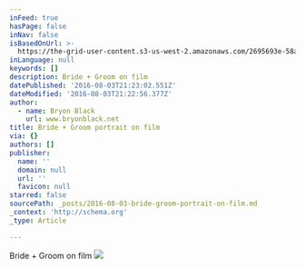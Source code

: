 ```yaml
---
inFeed: true
hasPage: false
inNav: false
isBasedOnUrl: >-
  https://the-grid-user-content.s3-us-west-2.amazonaws.com/2695693e-58a7-47c3-b9ea-0b7b00c1d457.jpg
inLanguage: null
keywords: []
description: Bride + Groom on film
datePublished: '2016-08-03T21:23:02.551Z'
dateModified: '2016-08-03T21:22:56.377Z'
author:
  - name: Bryon Black
    url: www.bryonblack.net
title: Bride + Groom portrait on film
via: {}
authors: []
publisher:
  name: ''
  domain: null
  url: ''
  favicon: null
starred: false
sourcePath: _posts/2016-08-03-bride-groom-portrait-on-film.md
_context: 'http://schema.org'
_type: Article

---
```

Bride + Groom on film
![](https://the-grid-user-content.s3-us-west-2.amazonaws.com/2695693e-58a7-47c3-b9ea-0b7b00c1d457.jpg)